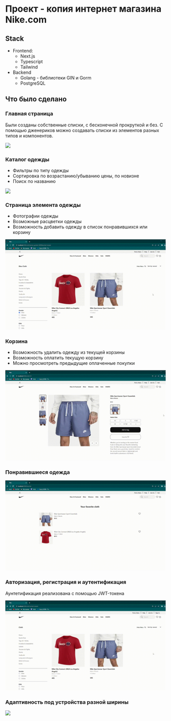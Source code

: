 # Проект - копия интернет магазина Nike.com

## Stack

* Frontend:
    + Next.js
    + Typescript
    + Tailwind
* Backend
    + Golang - библиотеки GIN и Gorm
    + PostgreSQL

## Что было сделано

### Главная страница

Были созданы собственные списки, с бесконечной прокруткой и без. С помощью дженериков можно 
создавать списки из элементов разных типов и компонентов.

![](readme_files/main1.gif)

### Каталог одежды

* Фильтры по типу одежды
* Cортировка по возрастанию/убыванию цены, по новизне
* Поиск по названию

![](readme_files/cloth.gif)

### Страница элемента одежды

* Фотографии одежды
* Возможные расцветки одежды
* Возможность добавить одежду в список понравившихся или корзину

![](readme_files/single-cloth.gif)

### Корзина

* Возможность удалить одежду из текущей корзины
* Возможность оплатить текущую корзину
* Можно просмотреть предыдущие оплаченные покупки

![](readme_files/basket.gif)

### Понравившиеся одежда

![](readme_files/favorite.gif)

### Авторизация, регистрация и аутентификация

Аунтетификация реализована с помощью JWT-токена

![](readme_files/auth.gif)

### Адаптивность под устройства разной ширины

![](readme_files/adaptive.gif)